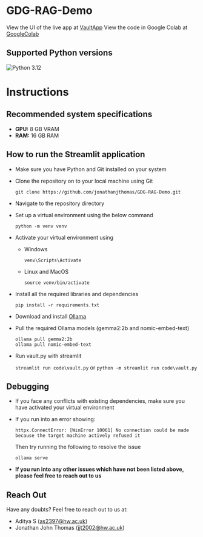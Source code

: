 # GDG-RAG-Demo

View the UI of the live app at [VaultApp](https://vaultapp.streamlit.app)
View the code in Google Colab at [GoogleColab](https://colab.research.google.com/drive/1Hqru_V6wlqE686eDngfkK_9dAZHkMrIt?usp=sharing)

## Supported Python versions

![Python 3.12](https://github.com/jonathanjthomas/GDG-RAG-Demo/actions/workflows/python-3.12.yml/badge.svg)

# Instructions

## Recommended system specifications

- **GPU:** 8 GB VRAM
- **RAM:** 16 GB RAM

## How to run the Streamlit application

- Make sure you have Python and Git installed on your system
- Clone the repository on to your local machine using Git

  ```shell
  git clone https://github.com/jonathanjthomas/GDG-RAG-Demo.git
  ```

- Navigate to the repository directory
- Set up a virtual environment using the below command

  ```shell
  python -m venv venv
  ```

- Activate your virtual environment using

  - Windows
    ```shell
    venv\Scripts\Activate
    ```
  - Linux and MacOS
    ```shell
    source venv/bin/activate
    ```

- Install all the required libraries and dependencies

  ```shell
  pip install -r requirements.txt
  ```

- Download and install [Ollama](https://ollama.com/download)
- Pull the required Ollama models (gemma2:2b and nomic-embed-text)

  ```shell
  ollama pull gemma2:2b
  ollama pull nomic-embed-text
  ```

- Run vault.py with streamlit

  `streamlit run code\vault.py` or `python -m streamlit run code\vault.py`

## Debugging

- If you face any conflicts with existing dependencies, make sure you have activated your virtual environment

- If you run into an error showing:
  ```shell
  httpx.ConnectError: [WinError 10061] No connection could be made because the target machine actively refused it
  ```
  Then try running the following to resolve the issue
  ```shell
  ollama serve
  ```
- **If you run into any other issues which have not been listed above, please feel free to reach out to us**

## Reach Out

Have any doubts? Feel free to reach out to us at:

- Aditya S (as2397@hw.ac.uk)
- Jonathan John Thomas (jjt2002@hw.ac.uk)
